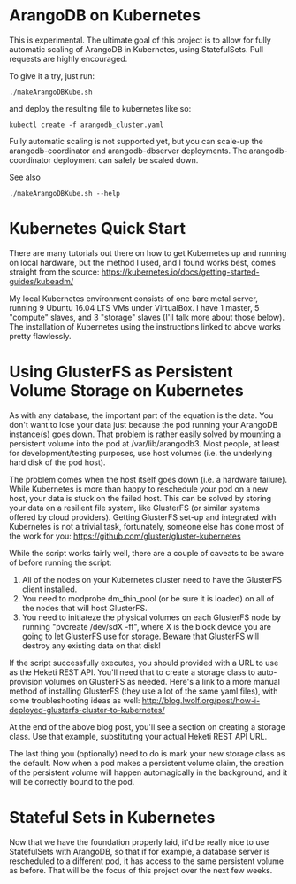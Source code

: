 ArangoDB on Kubernetes
======================

This is experimental.  The ultimate goal of this project is to allow for fully automatic scaling of ArangoDB in Kubernetes, using StatefulSets.  Pull requests are highly encouraged.

To give it a try, just run:

    ./makeArangoDBKube.sh

and deploy the resulting file to kubernetes like so:

    kubectl create -f arangodb_cluster.yaml

Fully automatic scaling is not supported yet, but you can scale-up the arangodb-coordinator
and arangodb-dbserver deployments. The arangodb-coordinator deployment
can safely be scaled down.

See also

    ./makeArangoDBKube.sh --help

Kubernetes Quick Start
======================

There are many tutorials out there on how to get Kubernetes up and running on local hardware, but the method I used, and I found works best, comes straight from the source:  https://kubernetes.io/docs/getting-started-guides/kubeadm/

My local Kubernetes environment consists of one bare metal server, running 9 Ubuntu 16.04 LTS VMs under VirtualBox.  I have 1 master, 5 "compute" slaves, and 3 "storage" slaves (I'll talk more about those below).  The installation of Kubernetes using the instructions linked to above works pretty flawlessly.

Using GlusterFS as Persistent Volume Storage on Kubernetes
==========================================================

As with any database, the important part of the equation is the data.  You don't want to lose your data just because the pod running your ArangoDB instance(s) goes down.  That problem is rather easily solved by mounting a persistent volume into the pod at /var/lib/arangodb3.  Most people, at least for development/testing purposes, use host volumes (i.e. the underlying hard disk of the pod host).

The problem comes when the host itself goes down (i.e. a hardware failure).  While Kubernetes is more than happy to reschedule your pod on a new host, your data is stuck on the failed host.  This can be solved by storing your data on a resilient file system, like GlusterFS (or similar systems offered by cloud providers).  Getting GlusterFS set-up and integrated with Kubernetes is not a trivial task, fortunately, someone else has done most of the work for you:  https://github.com/gluster/gluster-kubernetes

While the script works fairly well, there are a couple of caveats to be aware of before running the script:

1.  All of the nodes on your Kubernetes cluster need to have the GlusterFS client installed.
2.  You need to modprobe dm_thin_pool (or be sure it is loaded) on all of the nodes that will host GlusterFS.
3.  You need to initiateze the physical volumes on each GlusterFS node by running "pvcreate /dev/sdX -ff", where X is the block device you are going to let GlusterFS use for storage.  Beware that GlusterFS will destroy any existing data on that disk!

If the script successfully executes, you should provided with a URL to use as the Heketi REST API.  You'll need that to create a storage class to auto-provision volumes on GlusterFS as needed.  Here's a link to a more manual method of installing GlusterFS (they use a lot of the same yaml files), with some troubleshooting ideas as well: http://blog.lwolf.org/post/how-i-deployed-glusterfs-cluster-to-kubernetes/

At the end of the above blog post, you'll see a section on creating a storage class.  Use that example, substituting your actual Heketi REST API URL.

The last thing you (optionally) need to do is mark your new storage class as the default.  Now when a pod makes a persistent volume claim, the creation of the persistent volume will happen automagically in the background, and it will be correctly bound to the pod.

Stateful Sets in Kubernetes
===========================

Now that we have the foundation properly laid, it'd be really nice to use StatefulSets with ArangoDB, so that if for example, a database server is rescheduled to a different pod, it has access to the same persistent volume as before.  That will be the focus of this project over the next few weeks.
